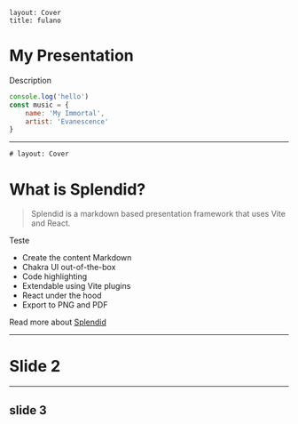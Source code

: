 ```yml:splendid
layout: Cover
title: fulano
```

# My Presentation

Description

```js
console.log('hello')
const music = {
	name: 'My Immortal',
	artist: 'Evanescence'
}
```


---
```yml:splendid
# layout: Cover
```

# What is Splendid?

> Splendid is a markdown based presentation framework that uses Vite and React.


<div id='test'>
<Box p="5" background="red" width="100px" height="100px">
Teste
</Box>
</div>

- Create the content Markdown
- Chakra UI out-of-the-box
- Code highlighting
- Extendable using Vite plugins
- React under the hood
- Export to PNG and PDF

Read more about [Splendid]()

---

# Slide 2


---
## slide 3
